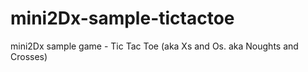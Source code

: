 # mini2Dx-sample-tictactoe
mini2Dx sample game - Tic Tac Toe (aka Xs and Os. aka Noughts and Crosses)
